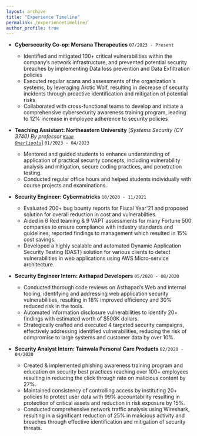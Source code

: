 ```yaml
---
layout: archive
title: "Experience Timeline"
permalink: /experiencetimeline/
author_profile: true
---
```


- **Cybersecurity Co-op: Mersana Therapeutics**     `07/2023 - Present`
    - Identified and mitigated 100+ critical vulnerabilities within the company’s network infrastructure, and prevented potential security breaches by implementing Data loss prevention and Data Exfiltration policies 
    - Executed regular scans and assessments of the organization's systems, by leveraging Arctic Wolf, resulting in decrease of security incidents through proactive identification and mitigation of potential risks
    - Collaborated with cross-functional teams to develop and initiate a comprehensive cybersecurity awareness training program, leading to 12% increase in employee adherence to security policies

- **Teaching Assistant: Northeastern University** [*Systems Security (CY 3740) By professor <code><a href="https://www.onarlioglu.com/">Kaan Onarlioglu</a></code>*]     `01/2023 - 04/2023`   
    - Mentored and guided students to enhance understanding of application of practical security concepts, including vulnerability analysis and mitigation, secure coding practices, and penetration testing.
    - Conducted regular office hours and helped students individually with course projects and examinations.

- **Security Engineer: Cybermatricks**      `10/2020 - 11/2021`
    - Evaluated 200+ bug bounty reports for Fiscal Year'21 and proposed solution for overall reduction in cost and vulnerabilties.
    - Aided in 6 Red teaming & 9 VAPT assessments for many Fortune 500 companies to ensure compliance with industry standards and guidelines; reported findings to management which resulted in 15% cost savings.
    - Developed a highly scalable and automated Dynamic Application Security Testing (DAST) solution for various clients to detect vulnerabilities in web applications using AWS Micro-service architecture.

- **Security Engineer Intern: Asthapad Developers**     `05/2020 - 08/2020`
    - Conducted thorough code reviews on Asthapad’s Web and internal tooling, identifying and addressing web application security vulnerabilities, resulting in 18% improved efficiency and 30% reduced risk in the tools.
    - Automated information disclosure vulnerabilities to identify 20+ findings with estimated worth of $500K dollars.
    - Strategically crafted and executed 4 targeted security campaigns, effectively addressing identified vulnerabilities, reducing the risk of compromise to large systems and customer data by over 10%.

- **Security Analyst Intern: Tainwala Personal Care Products**      `02/2020 - 04/2020`
    - Created & implemented phishing awareness training program and education on security best practices reaching over 100+ employees resulting in reducing the click through rate on malicious content by 27%.
    - Maintained consistency of controlling access by instituting 20+ policies to protect user data with 99% accountability resulting in protection of critical assets and reduction in risk exposure by 15%.
    - Conducted comprehensive network traffic analysis using Wireshark, resulting in a significant reduction of 25% in malicious activity and breaches through effective identification and mitigation of security threats.
